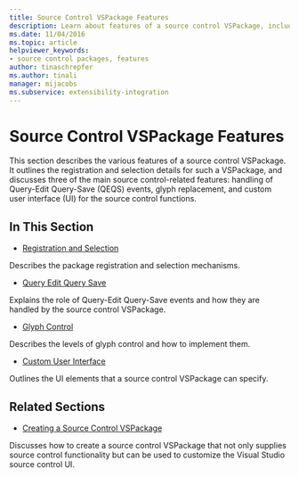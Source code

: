 ```yaml
---
title: Source Control VSPackage Features
description: Learn about features of a source control VSPackage, including registration/selection details, and about some of the main source control-related features.
ms.date: 11/04/2016
ms.topic: article
helpviewer_keywords:
- source control packages, features
author: tinaschrepfer
ms.author: tinali
manager: mijacobs
ms.subservice: extensibility-integration
---
```

# Source Control VSPackage Features

This section describes the various features of a source control VSPackage. It outlines the registration and selection details for such a VSPackage, and discusses three of the main source control-related features: handling of Query-Edit Query-Save (QEQS) events, glyph replacement, and custom user interface (UI) for the source control functions.

## In This Section
- [Registration and Selection](../../extensibility/internals/registration-and-selection-source-control-vspackage.md)

 Describes the package registration and selection mechanisms.

- [Query Edit Query Save](../../extensibility/internals/query-edit-query-save-source-control-vspackage.md)

 Explains the role of Query-Edit Query-Save events and how they are handled by the source control VSPackage.

- [Glyph Control](../../extensibility/internals/glyph-control-source-control-vspackage.md)

 Describes the levels of glyph control and how to implement them.

- [Custom User Interface](../../extensibility/internals/custom-user-interface-source-control-vspackage.md)

 Outlines the UI elements that a source control VSPackage can specify.

## Related Sections
- [Creating a Source Control VSPackage](../../extensibility/internals/creating-a-source-control-vspackage.md)

 Discusses how to create a source control VSPackage that not only supplies source control functionality but can be used to customize the Visual Studio source control UI.
